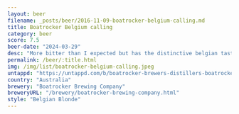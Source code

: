 ```yaml
---
layout: beer
filename: _posts/beer/2016-11-09-boatrocker-belgium-calling.md
title: Boatrocker Belgium calling
category: beer
score: 7.5
beer-date: "2024-03-29"
desc: "More bitter than I expected but has the distinctive belgian taste. Gets better the more I have"
permalink: /beer/:title.html
img: /img/list/boatrocker-belgium-calling.jpeg
untappd: "https://untappd.com/b/boatrocker-brewers-distillers-boatrocker-brewers-and-distillers-belgium-calling/5613928"
country: "Australia"
brewery: "Boatrocker Brewing Company"
breweryURL: "/brewery/boatrocker-brewing-company.html"
style: "Belgian Blonde"
---
```

